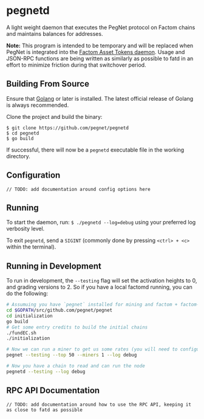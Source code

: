 # pegnetd

A light weight daemon that executes the PegNet protocol on Factom chains and maintains balances for addresses.

**Note:** This program is intended to be temporary and will be replaced when PegNet is integrated into the [Factom Asset Tokens daemon](https://github.com/Factom-Asset-Tokens/fatd). Usage and JSON-RPC functions are being written as similarly as possible to fatd in an effort to minimize friction during that switchover period.

## Building From Source

Ensure that [Golang](https://golang.org/) or later is installed. The latest official release of Golang is always recommended.

Clone the project and build the binary:
```
$ git clone https://github.com/pegnet/pegnetd
$ cd pegnetd
$ go build
```

If successful, there will now be a `pegnetd` executable file in the working directory.

## Configuration

`// TODO: add documentation around config options here`

## Running

To start the daemon, run: `$ ./pegnetd --log=debug` using your preferred log verbosity level.

To exit `pegnetd`, send a `SIGINT` (commonly done by pressing `<ctrl> + <c>` within the terminal).

## Running in Development

To run in development, the `--testing` flag will set the activation heights to 0, and grading versions to 2. So if you have a local factomd running, you can do the following:

```bash
# Assumuing you have `pegnet` installed for mining and factom + factom-walletd running
cd $GOPATH/src/github.com/pegnet/pegnet
cd initialization
go build
# Get some entry credits to build the initial chains
./fundEC.sh
./initialization

# Now we can run a miner to get us some rates (you will need to configure a miner)
pegnet --testing --top 50 --miners 1 --log debug

# Now you have a chain to read and can run the node
pegnetd --testing --log debug
```

## RPC API Documentation

`// TODO: add documentation around how to use the RPC API, keeping it as close to fatd as possible`
